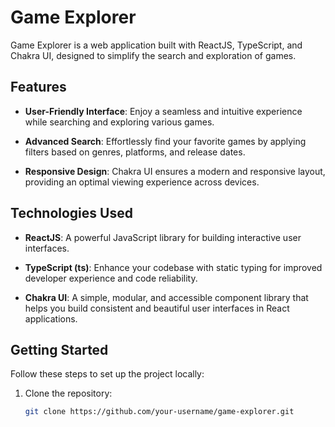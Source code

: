 # Game Explorer

Game Explorer is a web application built with ReactJS, TypeScript, and Chakra UI, designed to simplify the search and exploration of games.

## Features

- **User-Friendly Interface**: Enjoy a seamless and intuitive experience while searching and exploring various games.

- **Advanced Search**: Effortlessly find your favorite games by applying filters based on genres, platforms, and release dates.

- **Responsive Design**: Chakra UI ensures a modern and responsive layout, providing an optimal viewing experience across devices.

## Technologies Used

- **ReactJS**: A powerful JavaScript library for building interactive user interfaces.

- **TypeScript (ts)**: Enhance your codebase with static typing for improved developer experience and code reliability.

- **Chakra UI**: A simple, modular, and accessible component library that helps you build consistent and beautiful user interfaces in React applications.

## Getting Started

Follow these steps to set up the project locally:

1. Clone the repository:
   ```bash
   git clone https://github.com/your-username/game-explorer.git
